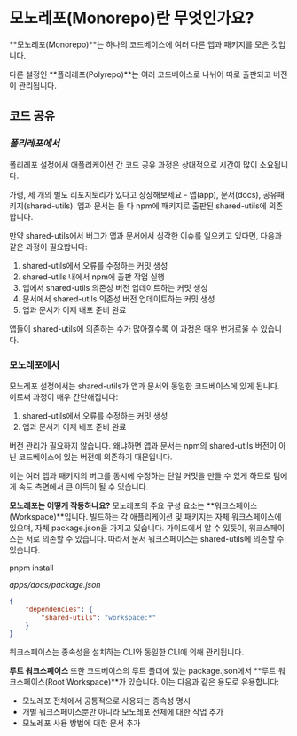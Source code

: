 # 모노레포(Monorepo)란 무엇인가요?

**모노레포(Monorepo)**는 하나의 코드베이스에 여러 다른 앱과 패키지를 모은 것입니다.

다른 설정인 **폴리레포(Polyrepo)**는 여러 코드베이스로 나뉘어 따로 출판되고 버전이 관리됩니다.

## 코드 공유

### _폴리레포에서_

폴리레포 설정에서 애플리케이션 간 코드 공유 과정은 상대적으로 시간이 많이 소요됩니다.

가령, 세 개의 별도 리포지토리가 있다고 상상해보세요 - 앱(app), 문서(docs), 공유패키지(shared-utils). 앱과 문서는 둘 다 npm에 패키지로 출판된 shared-utils에 의존합니다.

만약 shared-utils에서 버그가 앱과 문서에서 심각한 이슈를 일으키고 있다면, 다음과 같은 과정이 필요합니다:

1. shared-utils에서 오류를 수정하는 커밋 생성
2. shared-utils 내에서 npm에 출판 작업 실행
3. 앱에서 shared-utils 의존성 버전 업데이트하는 커밋 생성
4. 문서에서 shared-utils 의존성 버전 업데이트하는 커밋 생성
5. 앱과 문서가 이제 배포 준비 완료

앱들이 shared-utils에 의존하는 수가 많아질수록 이 과정은 매우 번거로울 수 있습니다.

### 모노레포에서

모노레포 설정에서는 shared-utils가 앱과 문서와 동일한 코드베이스에 있게 됩니다. 이로써 과정이 매우 간단해집니다:

1. shared-utils에서 오류를 수정하는 커밋 생성
2. 앱과 문서가 이제 배포 준비 완료

버전 관리가 필요하지 않습니다. 왜냐하면 앱과 문서는 npm의 shared-utils 버전이 아닌 코드베이스에 있는 버전에 의존하기 때문입니다.

이는 여러 앱과 패키지의 버그를 동시에 수정하는 단일 커밋을 만들 수 있게 하므로 팀에게 속도 측면에서 큰 이득이 될 수 있습니다.

**모노레포는 어떻게 작동하나요?**
모노레포의 주요 구성 요소는 **워크스페이스(Workspace)**입니다. 빌드하는 각 애플리케이션 및 패키지는 자체 워크스페이스에 있으며, 자체 package.json을 가지고 있습니다. 가이드에서 알 수 있듯이, 워크스페이스는 서로 의존할 수 있습니다. 따라서 문서 워크스페이스는 shared-utils에 의존할 수 있습니다.

pnpm install

_apps/docs/package.json_

```json
{
    "dependencies": {
        "shared-utils": "workspace:*"
    }
}
```

워크스페이스는 종속성을 설치하는 CLI와 동일한 CLI에 의해 관리됩니다.

**루트 워크스페이스**
또한 코드베이스의 루트 폴더에 있는 package.json에서 **루트 워크스페이스(Root Workspace)**가 있습니다. 이는 다음과 같은 용도로 유용합니다:

-   모노레포 전체에서 공통적으로 사용되는 종속성 명시
-   개별 워크스페이스뿐만 아니라 모노레포 전체에 대한 작업 추가
-   모노레포 사용 방법에 대한 문서 추가
